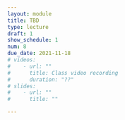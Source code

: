 ```yaml
---
layout: module
title: TBD
type: lecture
draft: 1
show_schedule: 1
num: 8
due_date: 2021-11-18
# videos: 
#    - url: ""
#      title: Class video recording
#      duration: "??"
# slides:
#    - url: ""
#      title: ""

---
```

